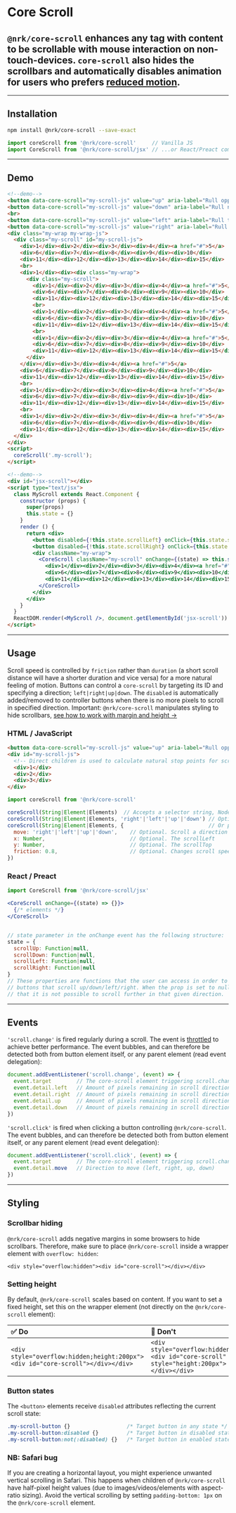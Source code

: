 # Core Scroll

## `@nrk/core-scroll` enhances any tag with content to be scrollable with mouse interaction on non-touch-devices. `core-scroll` also hides the scrollbars and automatically disables animation for users who prefers [reduced motion](https://css-tricks.com/introduction-reduced-motion-media-query/).

---

## Installation

```bash
npm install @nrk/core-scroll --save-exact
```
```js
import coreScroll from '@nrk/core-scroll'     // Vanilla JS
import CoreScroll from '@nrk/core-scroll/jsx' // ...or React/Preact compatible JSX
```

---

<!--demo
<script src="core-scroll/core-scroll.min.js"></script>
<script src="core-scroll/core-scroll.jsx.js"></script>
<style>
  .my-wrap { overflow: hidden; white-space: nowrap; height: 100%; border: 1px solid }
  .my-wrap-js { height: 200px }
  .my-scroll > * { box-sizing: border-box; display: inline-block; vertical-align: top; width: 30%; height: 90px; padding: 10px; border: 1px solid; margin: 10px; transition: 1s }
</style>
demo-->

## Demo

```html
<!--demo-->
<button data-core-scroll="my-scroll-js" value="up" aria-label="Rull opp">&uarr;</button>
<button data-core-scroll="my-scroll-js" value="down" aria-label="Rull ned">&darr;</button>
<br>
<button data-core-scroll="my-scroll-js" value="left" aria-label="Rull til venstre">&larr;</button>
<button data-core-scroll="my-scroll-js" value="right" aria-label="Rull til høyre">&rarr;</button>
<div class="my-wrap my-wrap-js">
  <div class="my-scroll" id="my-scroll-js">
    <div>1</div><div>2</div><div>3</div><div>4</div><a href="#">5</a>
    <div>6</div><div>7</div><div>8</div><div>9</div><div>10</div>
    <div>11</div><div>12</div><div>13</div><div>14</div><div>15</div>
    <br>
    <div>1</div><div><div class="my-wrap">
      <div class="my-scroll">
        <div>1</div><div>2</div><div>3</div><div>4</div><a href="#">5</a>
        <div>6</div><div>7</div><div>8</div><div>9</div><div>10</div>
        <div>11</div><div>12</div><div>13</div><div>14</div><div>15</div>
        <br>
        <div>1</div><div>2</div><div>3</div><div>4</div><a href="#">5</a>
        <div>6</div><div>7</div><div>8</div><div>9</div><div>10</div>
        <div>11</div><div>12</div><div>13</div><div>14</div><div>15</div>
        <br>
        <div>1</div><div>2</div><div>3</div><div>4</div><a href="#">5</a>
        <div>6</div><div>7</div><div>8</div><div>9</div><div>10</div>
        <div>11</div><div>12</div><div>13</div><div>14</div><div>15</div>
      </div>
    </div></div><div>3</div><div>4</div><a href="#">5</a>
    <div>6</div><div>7</div><div>8</div><div>9</div><div>10</div>
    <div>11</div><div>12</div><div>13</div><div>14</div><div>15</div>
    <br>
    <div>1</div><div>2</div><div>3</div><div>4</div><a href="#">5</a>
    <div>6</div><div>7</div><div>8</div><div>9</div><div>10</div>
    <div>11</div><div>12</div><div>13</div><div>14</div><div>15</div>
    <br>
    <div>1</div><div>2</div><div>3</div><div>4</div><a href="#">5</a>
    <div>6</div><div>7</div><div>8</div><div>9</div><div>10</div>
    <div>11</div><div>12</div><div>13</div><div>14</div><div>15</div>
  </div>
</div>
<script>
  coreScroll('.my-scroll');
</script>
```

```html
<!--demo-->
<div id="jsx-scroll"></div>
<script type="text/jsx">
  class MyScroll extends React.Component {
    constructor (props) {
      super(props)
      this.state = {}
    }
    render () {
      return <div>
        <button disabled={!this.state.scrollLeft} onClick={this.state.scrollLeft}>Left JSX</button>
        <button disabled={!this.state.scrollRight} onClick={this.state.scrollRight}>Right JSX</button>
        <div className="my-wrap">
          <CoreScroll className="my-scroll" onChange={(state) => this.setState(state)}>
            <div>1</div><div>2</div><div>3</div><div>4</div><a href="#">5</a>
            <div>6</div><div>7</div><div>8</div><div>9</div><div>10</div>
            <div>11</div><div>12</div><div>13</div><div>14</div><div>15</div>
          </CoreScroll>
        </div>
      </div>
    }
  }
  ReactDOM.render(<MyScroll />, document.getElementById('jsx-scroll'))
</script>
```

---

## Usage

Scroll speed is controlled by `friction` rather than `duration` (a short scroll distance will have a shorter duration and vice versa) for a more natural feeling of motion. Buttons can control a `core-scroll` by targeting its ID and specifying a direction; `left|right|up|down`. The `disabled` is automatically added/removed to controller buttons when there is no more pixels to scroll in specified direction. Important: `@nrk/core-scroll` manipulates styling to hide scrollbars, [see how to work with margin and height &rarr;](#styling)

### HTML / JavaScript
```html
<button data-core-scroll="my-scroll-js" value="up" aria-label="Rull opp">&uarr;</button>
<div id="my-scroll-js">
  <!-- Direct children is used to calculate natural stop points for scroll -->
  <div>1</div>
  <div>2</div>
  <div>3</div>
</div>
```
```js
import coreScroll from '@nrk/core-scroll'

coreScroll(String|Element|Elements)  // Accepts a selector string, NodeList, Element or array of Elements,
coreScroll(String|Element|Elements, 'right'|'left'|'up'|'down') // Optionally pass a second argument to cause scroll
coreScroll(String|Element|Elements, {                           // Or pass a object
  move: 'right'|'left'|'up'|'down',    // Optional. Scroll a direction
  x: Number,                           // Optional. The scrollLeft
  y: Number,                           // Optional. The scrollTop
  friction: 0.8,                       // Optional. Changes scroll speed. Defaults to 0.8
})
```

### React / Preact
```jsx
import CoreScroll from '@nrk/core-scroll/jsx'

<CoreScroll onChange={(state) => {}}>
  {/* elements */}
</CoreScroll>


// state parameter in the onChange event has the following structure:
state = {
  scrollUp: Function|null,
  scrollDown: Function|null,
  scrollLeft: Function|null,
  scrollRight: Function|null
}
// These properties are functions that the user can access in order to provide
// buttons that scroll up/down/left/right. When the prop is set to null, it indicates
// that it is not possible to scroll further in that given direction.

```

---

## Events
`'scroll.change'` is fired regularly during a scroll. The event is [throttled](https://css-tricks.com/the-difference-between-throttling-and-debouncing/) to achieve better performance. The event bubbles, and can therefore be detected both from button element itself, or any parent element (read event delegation):


```js
document.addEventListener('scroll.change', (event) => {
  event.target        // The core-scroll element triggering scroll.change event
  event.detail.left   // Amount of pixels remaining in scroll direction left
  event.detail.right  // Amount of pixels remaining in scroll direction right
  event.detail.up     // Amount of pixels remaining in scroll direction up
  event.detail.down   // Amount of pixels remaining in scroll direction down
})
```

`'scroll.click'` is fired when clicking a button controlling `@nrk/core-scroll`. The event bubbles, and can therefore be detected both from button element itself, or any parent element (read event delegation):


```js
document.addEventListener('scroll.click', (event) => {
  event.target        // The core-scroll element triggering scroll.change event
  event.detail.move   // Direction to move (left, right, up, down)
})
```

---

## Styling

### Scrollbar hiding

`@nrk/core-scroll` adds negative margins in some browsers to hide scrollbars. Therefore, make sure to place `@nrk/core-scroll` inside a wrapper element with `overflow: hidden`:

```
<div style="overflow:hidden"><div id="core-scroll"></div></div>
```

### Setting height

By default, `@nrk/core-scroll` scales based on content. If you want to set a fixed height, set this on the wrapper element (not directly on the `@nrk/core-scroll` element):

✅ Do | 🚫 Don't
:-- | :--
`<div style="overflow:hidden;height:200px"><div id="core-scroll"></div></div>` | `<div style="overflow:hidden"><div id="core-scroll" style="height:200px"></div></div>`

### Button states

The `<button>` elements receive `disabled` attributes reflecting the current scroll state:

```css
.my-scroll-button {}                  /* Target button in any state */
.my-scroll-button:disabled {}         /* Target button in disabled state */
.my-scroll-button:not(:disabled) {}   /* Target button in enabled state */
```

### NB: Safari bug
If you are creating a horizontal layout, you might experience unwanted vertical scrolling in Safari. This happens when children of <code>@nrk/core-scroll</code> have half-pixel height values (due to images/videos/elements with aspect-ratio sizing). Avoid the vertical scrolling by setting  <code>padding-bottom: 1px</code> on the <code>@nrk/core-scroll</code> element.
